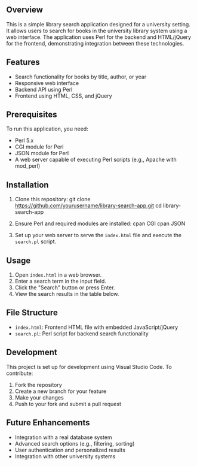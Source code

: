 ## Overview
This is a simple library search application designed for a university setting. It allows users to search for books in the university library system using a web interface. The application uses Perl for the backend and HTML/jQuery for the frontend, demonstrating integration between these technologies.

## Features
- Search functionality for books by title, author, or year
- Responsive web interface
- Backend API using Perl
- Frontend using HTML, CSS, and jQuery

## Prerequisites
To run this application, you need:
- Perl 5.x
- CGI module for Perl
- JSON module for Perl
- A web server capable of executing Perl scripts (e.g., Apache with mod_perl)

## Installation
1. Clone this repository:
git clone https://github.com/yourusername/library-search-app.git
cd library-search-app

2. Ensure Perl and required modules are installed:
cpan CGI
cpan JSON

3. Set up your web server to serve the `index.html` file and execute the `search.pl` script.

## Usage
1. Open `index.html` in a web browser.
2. Enter a search term in the input field.
3. Click the "Search" button or press Enter.
4. View the search results in the table below.

## File Structure
- `index.html`: Frontend HTML file with embedded JavaScript/jQuery
- `search.pl`: Perl script for backend search functionality

## Development
This project is set up for development using Visual Studio Code. To contribute:

1. Fork the repository
2. Create a new branch for your feature
3. Make your changes
4. Push to your fork and submit a pull request

## Future Enhancements
- Integration with a real database system
- Advanced search options (e.g., filtering, sorting)
- User authentication and personalized results
- Integration with other university systems


